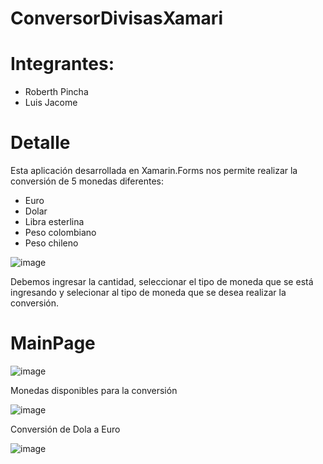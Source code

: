 # ConversorDivisasXamari

# Integrantes:
  - Roberth Pincha
  - Luis Jacome
  
# Detalle

Esta aplicación desarrollada en Xamarin.Forms nos permite realizar la conversión de 5 monedas diferentes:
  - Euro
  - Dolar
  - Libra esterlina
  - Peso colombiano
  - Peso chileno
 
  ![image](https://user-images.githubusercontent.com/58127103/182954174-760aa0f1-6b18-41fa-8644-e9adb0efe1a7.png)

Debemos ingresar la cantidad, seleccionar el tipo de moneda que se está ingresando y selecionar al tipo de moneda que se desea realizar la conversión.

# MainPage

![image](https://user-images.githubusercontent.com/58127103/182952970-2c534ea5-5183-4980-a2fb-008fedd488f2.png)

Monedas disponibles para la conversión

![image](https://user-images.githubusercontent.com/58127103/182953035-2eb334f4-39c1-429f-bd0c-c9e398201ed1.png)

Conversión de Dola a Euro

![image](https://user-images.githubusercontent.com/58127103/182953139-9e83d5dd-f699-4805-b798-e149dfcc1ff0.png)


